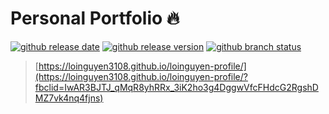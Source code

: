 # Personal Portfolio 🔥

[![github release date](https://img.shields.io/github/release-date/loinguyen3108/loinguyen-profile)](https://github.com/loinguyen3108/loinguyen-profile/releases/tag/latest)
[![github release version](https://img.shields.io/github/v/release/loinguyen3108/loinguyen-profile)](https://github.com/loinguyen3108/loinguyen-profile/releases/tag/latest)
[![github branch status](https://img.shields.io/github/checks-status/loinguyen3108/loinguyen-profile/main)](https://github.com/loinguyen3108/loinguyen-profile)
> [https://loinguyen3108.github.io/loinguyen-profile/](https://loinguyen3108.github.io/loinguyen-profile/?fbclid=IwAR3BJTJ_qMqR8yhRRx_3iK2ho3g4DggwVfcFHdcG2RgshDMZ7vk4nq4fjns)
